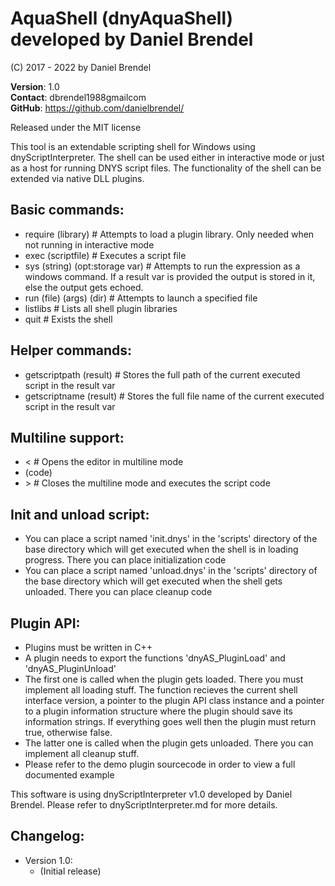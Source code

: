 # AquaShell (dnyAquaShell) developed by Daniel Brendel

(C) 2017 - 2022 by Daniel Brendel

**Version**: 1.0\
**Contact**: dbrendel1988<at>gmail<dot>com\
**GitHub**: https://github.com/danielbrendel/

Released under the MIT license

This tool is an extendable scripting shell for Windows using dnyScriptInterpreter.
The shell can be used either in interactive mode or just as a host for running
DNYS script files. The functionality of the shell can be extended via native
DLL plugins.

## Basic commands:
* require (library) # Attempts to load a plugin library. Only needed when not running in interactive mode
* exec (scriptfile) # Executes a script file
* sys (string) (opt:storage var) # Attempts to run the expression as a windows command. If a result var is provided the output is stored in it, else the output gets echoed.
* run (file) (args) (dir) # Attempts to launch a specified file 
* listlibs # Lists all shell plugin libraries
* quit # Exists the shell

## Helper commands:
* getscriptpath (result) # Stores the full path of the current executed script in the result var
* getscriptname (result) # Stores the full file name of the current executed script in the result var

## Multiline support:
* \< # Opens the editor in multiline mode
* (code)
* \> # Closes the multiline mode and executes the script code

## Init and unload script:
* You can place a script named 'init.dnys' in the 'scripts' directory of the base directory
  which will get executed when the shell is in loading progress. There you can place
  initialization code
* You can place a script named 'unload.dnys' in the 'scripts' directory of the base directory
  which will get executed when the shell gets unloaded. There you can place cleanup code

## Plugin API:
* Plugins must be written in C++
* A plugin needs to export the functions 'dnyAS_PluginLoad' and 'dnyAS_PluginUnload'
* The first one is called when the plugin gets loaded. There you must implement all
  loading stuff. The function recieves the current shell interface version, a pointer
  to the plugin API class instance and a pointer to a plugin information structure
  where the plugin should save its information strings. If everything goes well then
  the plugin must return true, otherwise false.
* The latter one is called when the plugin gets unloaded. There you can implement
  all cleanup stuff. 
* Please refer to the demo plugin sourcecode in order to view a full documented example

This software is using dnyScriptInterpreter v1.0 developed by Daniel Brendel.
Please refer to dnyScriptInterpreter.md for more details.

## Changelog:
* Version 1.0:
	* (Initial release)